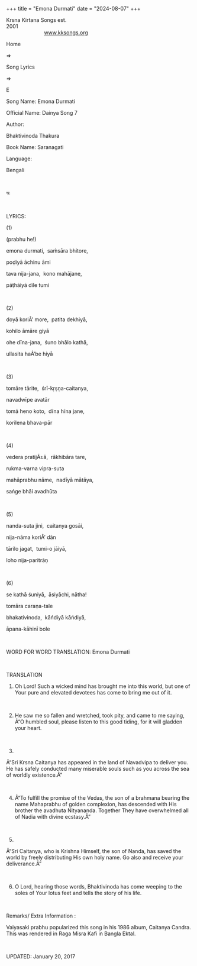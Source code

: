 +++ 
title = "Emona Durmati"
date = "2024-08-07"
+++

Krsna Kirtana Songs est.
2001                                                                                                                                    
            
www.kksongs.org








Home
 
⇒
 
Song Lyrics
 
⇒
 
E


Song
Name: Emona Durmati


Official
Name: Dainya Song 7


Author:

Bhaktivinoda
Thakura


Book
Name: 
Saranagati


Language:

Bengali


 








অ








 


LYRICS:


(1)


(prabhu
he!)


emona
durmati,  saḿsāra bhitore,


poḍiyā
āchinu āmi


tava
nija-jana,  kono mahājane,


pāṭhāiyā
dile tumi


 


(2)


doyā
koriÂ’ more,  patita dekhiyā,


kohilo
āmāre giyā


ohe
dīna-jana,  śuno bhālo kathā,


ullasita
haÂ’be hiyā


 


(3)


tomāre
tārite,  śrī-kṛṣṇa-caitanya,


navadwīpe
avatār


tomā
heno koto,  dīna hīna jane,


korilena
bhava-pār


 


(4)


vedera
pratijÃ±ā,  rākhibāra tare,


rukma-varna
vipra-suta


mahāprabhu
nāme,  nadīyā mātāya,


sańge
bhāi avadhūta


 


(5)


nanda-suta
jini,  caitanya gosāi,


nija-nāma
koriÂ’ dān


tārilo
jagat,  tumi-o jāiyā,


loho
nija-paritrāṇ


 


(6)


se
kathā śuniyā,  āsiyāchi, nātha!


tomāra
caraṇa-tale


bhakativinoda, 
kāńdiyā kāńdiyā,


āpana-kāhinī
bole


 


WORD
FOR WORD TRANSLATION: 
Emona
Durmati


 


TRANSLATION


1) Oh
Lord! Such a wicked mind has brought me into this world, but one of Your pure
and elevated devotees has come to bring me out of it.


 


2) He
saw me so fallen and wretched, took pity, and came to me saying, Â“O humbled
soul, please listen to this good tiding, for it will gladden your heart.


 


3)
Â“Sri Krsna Caitanya has appeared in the land of Navadvipa to deliver you. He
has safely conducted many miserable souls such as you across the sea of worldly
existence.Â”


 


4) Â“To
fulfill the promise of the Vedas, the son of a brahmana bearing the name
Mahaprabhu of golden complexion, has descended with His brother the avadhuta
Nityananda. Together They have overwhelmed all of Nadia with divine ecstasy.Â”


 


5)
Â“Sri Caitanya, who is Krishna Himself, the son of Nanda, has saved the world by
freely distributing His own holy name. Go also and receive your deliverance.Â”


 


6) O
Lord, hearing those words, Bhaktivinoda has come weeping to the soles of Your
lotus feet and tells the story of his life.


 


Remarks/ Extra Information
: 


Vaiyasaki
prabhu popularized this song in his 1986 album, Caitanya Candra. This was
rendered in Raga Misra Kafi in Bangla Ektal.


 


UPDATED:
 January 20, 2017